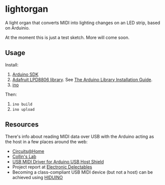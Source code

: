 lightorgan
==========

A light organ that converts MIDI into lighting changes on an LED strip, based on Arduinio.

At the moment this is just a test sketch. More will come soon.

Usage
-----

Install:

1. [Arduino SDK][sdk] 
2. [Adafruit LPD8806 library][LPD8806]. See [The Arduino Library Installation Guide][libraryinst].
3. [ino][ino]

Then:

1. `ino build`
2. `ino upload`

Resources
---------

There's info about reading MIDI data over USB with the Arduino acting as the host in a few places around the web:

- [Circuits@Home][cah]
- [Collin's Lab][collin]
- [USB MIDI Driver for Arduino USB Host Shield][usbhmidi]
- Project report at [Electronic Delectables][delect]
- Becoming a class-compliant USB MIDI device (but not a host) can be achieved
  using [HIDUINO][hiduino]

[sdk]: http://arduino.cc/en/main/software
[LPD8806]: https://github.com/adafruit/LPD8806
[libraryinst]: http://arduino.cc/en/Guide/Libraries
[ino]: http://inotool.org
[cah]: http://www.circuitsathome.com/mcu/interfacing-midi-devices-with-arduino-using-usb-host-shield
[collin]: http://makezine.com/2010/11/30/usbhacking/
[usbhmidi]: https://github.com/YuuichiAkagawa/USBH_MIDI
[delect]: http://electronicdelectables.blogspot.com/2011/02/lunch-project-midi-keyboard-and-usb.html
[hiduino]: https://github.com/ddiakopoulos/hiduino
